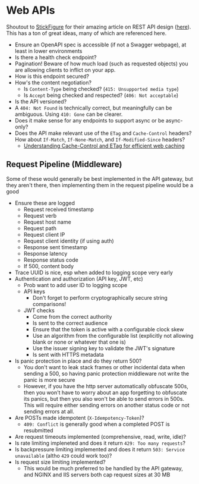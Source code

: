 # Web APIs

Shoutout to [StickFigure](https://github.com/stickfigure) for their amazing
article on REST API design
([here](https://github.com/stickfigure/blog/wiki/How-to-%28and-how-not-to%29-design-REST-APIs)).
This has a ton of great ideas, many of which are referenced here.

- Ensure an OpenAPI spec is accessible (if not a Swagger webpage), at least in
lower environments
- Is there a health check endpoint?
- Pagination! Beware of how much load (such as requested objects) you are
allowing clients to inflict on your app.
- How is this endpoint secured?
- How's the content negotiation?
    - Is `Content-Type` being checked? (`415: Unsupported media type`)
    - Is `Accept` being checked and respected? (`406: Not acceptable`)
- Is the API versioned?
- A `404: Not Found` is technically correct, but meaningfully can be ambiguous.
Using `410: Gone` can be clearer.
- Does it make sense for any endpoints to support async or be async-only?
- Does the API make relevant use of the `ETag` and `Cache-Control` headers? How
about `If-Match`, `If-None-Match`, and `If-Modified-Since` headers?
    - [Understanding Cache-Control and ETag for efficient web caching](https://dev.to/andreasbergstrom/understanding-cache-control-and-etag-for-efficient-web-caching-2nf5)

## Request Pipeline (Middleware)

Some of these would generally be best implemented in the API gateway, but they
aren't there, then implementing them in the request pipeline would be a good

- Ensure these are logged
    - Request received timestamp
    - Request verb
    - Request host name
    - Request path
    - Request client IP
    - Request client identity (if using auth)
    - Response sent timestamp
    - Response latency
    - Response status code
    - If 500, content body
- Trace UUID is nice, esp when added to logging scope very early
- Authentication and authorization (API key, JWT, etc)
    - Prob want to add user ID to logging scope
    - API keys
        - Don't forget to perform cryptographically secure string comparisons!
    - JWT checks
        - Come from the correct authority
        - Is sent to the correct audience
        - Ensure that the token is active with a configurable clock skew
        - Use an algorithm from the configurable list (explicitly not allowing
        blank or none or whatever that one is)
        - Use the issuer signing key to validate the JWT's signature
        - Is sent with HTTPS metadata
- Is panic protection in place and do they return 500?
    - You don't want to leak stack frames or other incidental data when sending
      a 500, so having panic protection middleware not write the panic is more
    secure
    - However, if you have the http server automatically obfuscate 500s, then
    you won't have to worry about an app forgetting to obfuscate its panics, but
    then you also won't be able to send errors in 500s. This will require either
    sending errors on another status code or not sending errors at all.
- Are POSTs made idempotent (`X-Idempotency-Token`)?
    - `409: Conflict` is generally good when a completed POST is resubmitted
- Are request timeouts implemented (comprehensive, read, write, idle)?
- Is rate limiting impleneted and does it return `429: Too many requests`?
- Is backpressure limiting implemented and does it return `503: Service
unavailable` (altho `429` could work too)?
- Is request size limiting implemented?
    - This would be much preferred to be handled by the API gateway, and NGINX
    and IIS servers both cap request sizes at 30 MB

